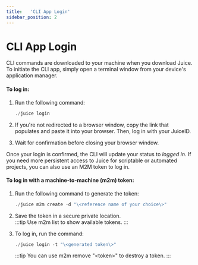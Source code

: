 ```yaml
---
title:   'CLI App Login'
sidebar_position: 2
---
```

# CLI App Login

CLI commands are downloaded to your machine when you download Juice. To initiate the CLI app, simply open a terminal window from your device's application manager. 

#### To log in: 

1. Run the following command: 
    ```powershell
    ./juice login 
    ```

2. If you're not redirected to a browser window, copy the link that populates and paste it into your browser. Then, log in with your JuiceID. 

3. Wait for confirmation before closing your browser window. 

Once your login is confirmed, the CLI will update your status to *logged in*. If you need more persistent access to Juice for scriptable or automated projects, you can also use an M2M token to log in.  

#### To log in with a machine-to-machine (m2m) token:

1. Run the following command to generate the token: 
    ```powershell
    ./juice m2m create -d "\<reference name of your choice\>" 
    ```

2. Save the token in a secure private location.  
    :::tip
    Use m2m list to show available tokens. 
    :::

3. To log in, run the command: 
    ```powershell
    ./juice login -t "\<generated token\>" 
    ```
    :::tip
    You can use m2m remove "\<token\>" to destroy a token. 
    :::
